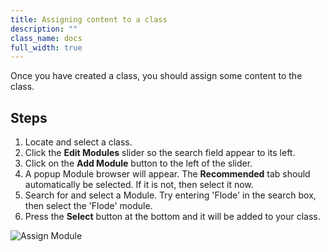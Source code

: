 ```yaml
---
title: Assigning content to a class
description: ""
class_name: docs
full_width: true
---
```


Once you have created a class, you should assign some content to the class.

## Steps
1. Locate and select a class.
1. Click the **Edit Modules** slider so the search field appear to its left.
1. Click on the **Add Module** button to the left of the slider.
1. A popup Module browser will appear. The **Recommended** tab should automatically be selected. If it is not, then select it now.
1. Search for and select a Module. Try entering 'Flode' in the search box, then select the 'Flode' module.
1. Press the **Select** button at the bottom and it will be added to your class.

![Assign Module](/img/docs/assign-module.png)

